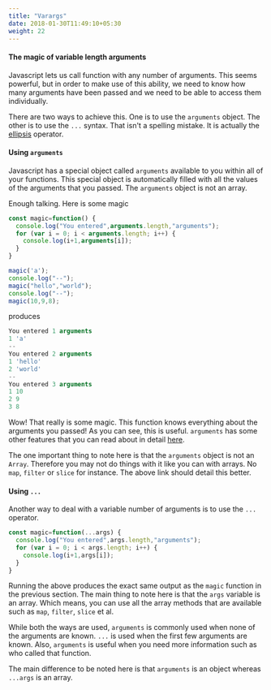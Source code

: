 ```yaml
---
title: "Varargs"
date: 2018-01-30T11:49:10+05:30
weight: 22
---
```


#### The magic of variable length arguments

Javascript lets us call function with any number of arguments. This seems powerful, but in order to make use of this ability, we need to know how many arguments have been passed and we need to be able to access them individually.

There are two ways to achieve this. One is to use the `arguments` object. The other is to use the `...` syntax. That isn't a spelling mistake. It is actually the [ellipsis](https://en.wikipedia.org/wiki/Ellipsis) operator.


#### Using `arguments`

Javascript has a special object called `arguments` available to you within all of your functions. This special object is automatically filled with all the values of the arguments that you passed. The `arguments` object is not an array.

Enough talking. Here is some magic
``` javascript
const magic=function() {
  console.log("You entered",arguments.length,"arguments");
  for (var i = 0; i < arguments.length; i++) {
    console.log(i+1,arguments[i]);
  }
}

magic('a');
console.log("--");
magic("hello","world");
console.log("--");
magic(10,9,8);
```

produces

``` javascript
You entered 1 arguments
1 'a'
--
You entered 2 arguments
1 'hello'
2 'world'
--
You entered 3 arguments
1 10
2 9
3 8
```

Wow! That really is some magic. This function knows everything about the arguments you passed! As you can see, this is useful. `arguments` has some other features that you can read about in detail [here](https://developer.mozilla.org/en-US/docs/Web/JavaScript/Reference/Functions/arguments).

The one important thing to note here is that the `arguments` object is not an `Array`. Therefore you may not do things with it like you can with arrays. No `map`, `filter` or `slice` for instance. The above link should detail this better.

#### Using `...`

Another way to deal with a variable number of arguments is to use the `...` operator.

``` javascript
const magic=function(...args) {
  console.log("You entered",args.length,"arguments");
  for (var i = 0; i < args.length; i++) {
    console.log(i+1,args[i]);
  }  
}
```

Running the above produces the exact same output as the `magic` function in the previous section. The main thing to note here is that the `args` variable is an array. Which means, you can use all the array methods that are available such as `map`, `filter`, `slice` et al.

While both the ways are used, `arguments` is commonly used when none of the arguments are known. `...` is used when the first few arguments are known. Also, `arguments` is useful when you need more information such as who called that function.

The main difference to be noted here is that `arguments` is an object whereas `...args` is an array.

